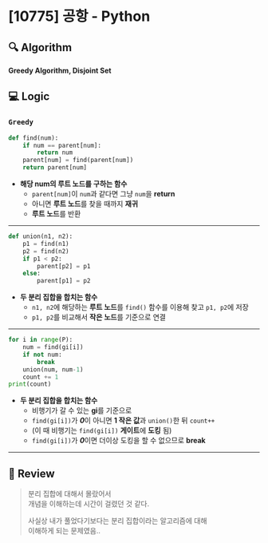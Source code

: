 # [10775] 공항 - Python

## :mag: Algorithm
**Greedy Algorithm, Disjoint Set**

## :computer: Logic
### `Greedy`

```Python
def find(num):
    if num == parent[num]:
        return num
    parent[num] = find(parent[num])
    return parent[num]
```
- **해당 num의 루트 노드를 구하는 함수**  
  * `parent[num]`이 `num`과 같다면 그냥 `num`을 **return**  
  * 아니면 **루트 노드**를 찾을 때까지 **재귀**  
  * **루트 노드**를 반환  
---

```Python
def union(n1, n2):
    p1 = find(n1)
    p2 = find(n2)
    if p1 < p2:
        parent[p2] = p1
    else:
        parent[p1] = p2
```
- **두 분리 집합을 합치는 함수**  
  * `n1, n2`에 해당하는 **루트 노드**를 `find()` 함수를 이용해 찾고 `p1, p2`에 저장  
  * `p1, p2`를 비교해서 **작은 노드**를 기준으로 연결  
---

```Python
for i in range(P):
    num = find(gi[i])
    if not num:
        break
    union(num, num-1)
    count += 1
print(count)
```
- **두 분리 집합을 합치는 함수**  
  * 비행기가 갈 수 있는 **gi**를 기준으로  
  * `find(gi[i])`가 ***0***이 아니면 **1 작은 값**과 `union()`한 뒤 `count++`  
  * (이 때 비행기는 `find(gi[i])` **게이트**에 **도킹** 됨)  
  * `find(gi[i])`가 ***0***이면 더이상 도킹을 할 수 없으므로 **break**  
---

## :memo: Review
> 분리 집합에 대해서 몰랐어서  
> 개념을 이해하는데 시간이 걸렸던 것 같다.  
> 
> 사실상 내가 풀었다기보다는 분리 집합이라는 알고리즘에 대해  
> 이해하게 되는 문제였음..
